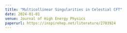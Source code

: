 ```yaml
---
title: "Multicollinear Singularities in Celestial CFT"
date: 2024-01-01
venue: Journal of High Energy Physics
paperurl: https://inspirehep.net/literature/2703924
---
```

